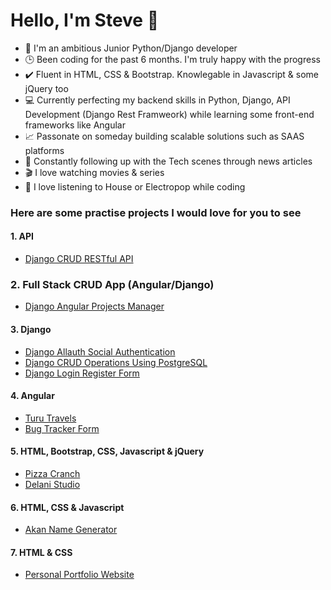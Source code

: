 # Hello, I'm Steve 👋
- 💪 I'm an ambitious Junior Python/Django developer
- 🕒 Been coding for the past 6 months. I'm truly happy with the progress
- ✔️ Fluent in HTML, CSS & Bootstrap. Knowlegable in Javascript & some jQuery too
- 💻 Currently perfecting my backend skills in Python, Django, API Development (Django Rest Framweork) while learning some front-end frameworks like Angular
- 📈 Passonate on someday building scalable solutions such as SAAS platforms
- 📰 Constantly following up with the Tech scenes through news articles
- 🎬 I love watching movies & series
- 🎵 I love listening to House or Electropop while coding

### Here are some practise projects I would love for you to see
#### 1. API
* [Django CRUD RESTful API](https://github.com/steve-njuguna-k/Django-CRUD-RESTful-API)

### 2. Full Stack CRUD App (Angular/Django)
* [Django Angular Projects Manager](https://github.com/steve-njuguna-k/Django-Angular-Projects-Manager)

#### 3. Django
* [Django Allauth Social Authentication](https://github.com/steve-njuguna-k/Django-Allauth-Social-Authentication)
* [Django CRUD Operations Using PostgreSQL](https://github.com/steve-njuguna-k/Django-CRUD-Operations-Using-PostgreSQL)
* [Django Login Register Form](https://github.com/steve-njuguna-k/Django-Login-Register-Form)

#### 4. Angular
* [Turu Travels](https://github.com/steve-njuguna-k/Turu-Travels)
* [Bug Tracker Form](https://github.com/steve-njuguna-k/Bug-Tracker-Form)

#### 5. HTML, Bootstrap, CSS, Javascript & jQuery
* [Pizza Cranch](https://github.com/steve-njuguna-k/Pizza-Cranch)
* [Delani Studio](https://github.com/steve-njuguna-k/Delani-Studio)

#### 6. HTML, CSS & Javascript
* [Akan Name Generator](https://github.com/steve-njuguna-k/Akan-Name-Generator)

#### 7. HTML & CSS
* [Personal Portfolio Website](https://github.com/steve-njuguna-k/Personal-Portfolio-Website)
